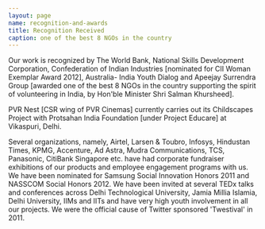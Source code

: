 ```yaml
---
layout: page
name: recognition-and-awards
title: Recognition Received
caption: one of the best 8 NGOs in the country
---
```

Our work is recognized by The World Bank, National Skills Development Corporation,
Confederation of Indian Industries [nominated for CII Woman Exemplar Award 2012], Australia-
India Youth Dialog and Apeejay Surrendra Group [awarded one of the best 8 NGOs in the country
supporting the spirit of volunteering in India, by Hon'ble Minister Shri Salman Khursheed].

PVR Nest [CSR wing of PVR Cinemas] currently carries out its Childscapes Project with Protsahan
India Foundation [under Project Educare] at Vikaspuri, Delhi.

Several organizations, namely, Airtel, Larsen & Toubro, Infosys, Hindustan Times, KPMG,
Accenture, Ad Astra, Mudra Communications, TCS, Panasonic, CitiBank Singapore etc. have had corporate fundraiser
exhibitions of our products and employee engagement programs with us. We have been
nominated for Samsung Social Innovation Honors 2011 and NASSCOM Social Honors 2012. We
have been invited at several TEDx talks and conferences across Delhi Technological University, Jamia Millia Islamia,
Delhi University, IIMs and IITs and have very high youth involvement in all our projects. We were
the official cause of Twitter sponsored 'Twestival' in 2011.
